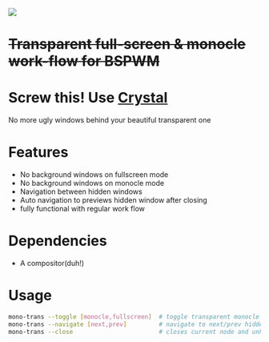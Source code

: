![](preview/preview.gif)

# ~~Transparent full-screen & monocle work-flow for BSPWM~~

# Screw this! Use [Crystal](https://github.com/salman-abedin/crystal)

No more ugly windows behind your beautiful transparent one

# Features

-  No background windows on fullscreen mode
-  No background windows on monocle mode
-  Navigation between hidden windows
-  Auto navigation to previews hidden window after closing
-  fully functional with regular work flow

# Dependencies

-  A compositor(duh!)

# Usage

```sh
mono-trans --toggle [monocle,fullscreen]  # toggle transparent monocle
mono-trans --navigate [next,prev]         # navigate to next/prev hidden nodes
mono-trans --close                        # closes current node and unhides the previous one
```

